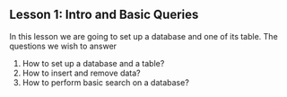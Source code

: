 <h2>Lesson 1: Intro and Basic Queries</h2>
In this lesson we are going to set up a database and one of its table. The questions we wish to answer
<ol>
<li>How to set up a database and a table?</li>
<li>How to insert and remove data?</li>
<li>How to perform basic search on a database?</li>
</ol>
